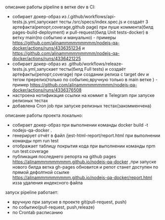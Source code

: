 # 
описание работы pipeline в ветке dev в CI:
- собирает докер-образ из /.github/workflows/api-tests.js.yml,запускает тесты /src/specs/index.spec.js и создаёт 3 артефакта(репорт,coverage,github page) при пуше коммента(билд pages-build-deployment) и pull-request(билд Unit tests-docker) в ветку main(по событию и мануально) - примеры https://github.com/alinammmmmmmmm/nodejs-qa-docker/actions/runs/4336351234 и https://github.com/alinammmmmmmmm/nodejs-qa-docker/actions/runs/4336421225
- собирает докер-образ из .github/workflows/releaze-tests.js.yml,запускает тесты(билд Full tests) и создаёт артефакты(репорт,coverage) при создании релиза с target dev и тегом пререлиз(только по событию,вручную только в main ветке ) - пример https://github.com/alinammmmmmmmm/nodejs-qa-docker/actions/runs/4336376508
- настроена нотификация ссылки на коммит в Telegram при запуске релизных тестах
- добавлена Cron job при запуске релизных тестах(закомменчена)

описание работы проекта локально:
- собирает докер-образ при выполнении команды docker build -t nodejs-qa-docker . 
- генерирует отчёт в файл /jest-html-report/report.html при выполнении команды npm run test
- отображает таблицу покрытия кода при выполнении команды npm run test:coverage
- публикация последнего репорта на github pages https://alinammmmmmmmm.github.io/nodejs-qa-docker ,при запуске нового билда ветка gh-pages обновится и репот станет доступен по прямой дефолтной ссылке https://alinammmmmmmmm.github.io/nodejs-qa-docker/report.html изза удаления индексного файла

запуск pipeline работает:
- вручную при запуске в проекте git(pull-request, push)
- по событию(pull-request, push,releaze)
- по Crontab расписанию 
